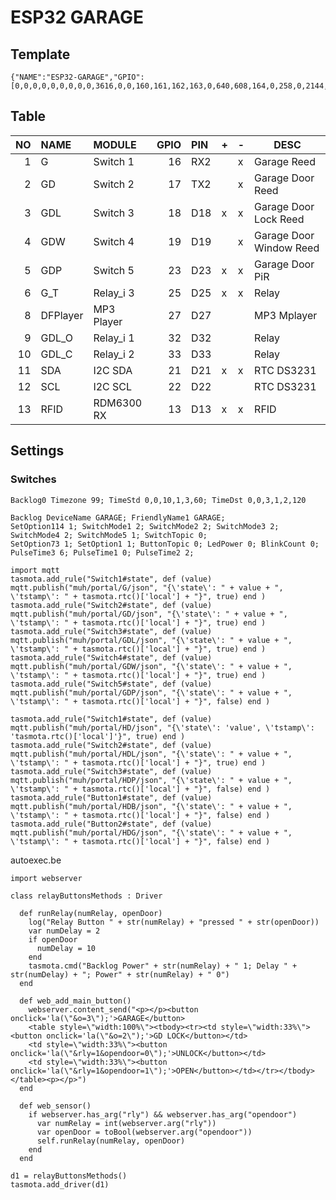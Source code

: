 # ESP32 GARAGE

## Template

```
{"NAME":"ESP32-GARAGE","GPIO":[0,0,0,0,0,0,0,0,0,3616,0,0,160,161,162,163,0,640,608,164,0,258,0,2144,0,0,0,0,256,257,0,0,0,0,0,0],"FLAG":0,"BASE":1}
```

## Table

| NO | NAME | MODULE | GPIO | PIN | + | - | DESC |
|--:|:--|:--|--:|:--|---|---|---|
| 1 | G | Switch 1 | 16 | RX2 | | x | Garage Reed |
| 2 | GD | Switch 2 | 17 | TX2 | | x | Garage Door Reed |
| 3 | GDL | Switch 3 | 18 | D18 | x | x | Garage Door Lock Reed |
| 4 | GDW | Switch 4 | 19 | D19 |   | x | Garage Door Window Reed |
| 5 | GDP | Switch 5 | 23 | D23 | x | x | Garage Door PiR |
| 6 | G_T | Relay_i 3 | 25 | D25 | x | x | Relay |
| 8 | DFPlayer | MP3 Player | 27 | D27 | | | MP3 Mplayer |
| 9 | GDL_O | Relay_i 1 | 32 | D32 | | | Relay |
| 10 | GDL_C | Relay_i 2 | 33 | D33 | | | Relay |
| 11 | SDA | I2C SDA | 21 | D21 | x | x | RTC DS3231 |
| 12 | SCL | I2C SCL | 22 | D22 | | | RTC DS3231 |
| 13 | RFID | RDM6300 RX | 13 | D13 | x | x | RFID |

## Settings
### Switches
```
Backlog0 Timezone 99; TimeStd 0,0,10,1,3,60; TimeDst 0,0,3,1,2,120
```
```
Backlog DeviceName GARAGE; FriendlyName1 GARAGE; 
SetOption114 1; SwitchMode1 2; SwitchMode2 2; SwitchMode3 2; SwitchMode4 2; SwitchMode5 1; SwitchTopic 0;
SetOption73 1; SetOption1 1; ButtonTopic 0; LedPower 0; BlinkCount 0;
PulseTime3 6; PulseTime1 0; PulseTime2 2;
```

```
import mqtt
tasmota.add_rule("Switch1#state", def (value) mqtt.publish("muh/portal/G/json", "{\'state\': " + value + ", \'tstamp\': " + tasmota.rtc()['local'] + "}", true) end )
tasmota.add_rule("Switch2#state", def (value) mqtt.publish("muh/portal/GD/json", "{\'state\': " + value + ", \'tstamp\': " + tasmota.rtc()['local'] + "}", true) end )
tasmota.add_rule("Switch3#state", def (value) mqtt.publish("muh/portal/GDL/json", "{\'state\': " + value + ", \'tstamp\': " + tasmota.rtc()['local'] + "}", true) end )
tasmota.add_rule("Switch4#state", def (value) mqtt.publish("muh/portal/GDW/json", "{\'state\': " + value + ", \'tstamp\': " + tasmota.rtc()['local'] + "}", true) end )
tasmota.add_rule("Switch5#state", def (value) mqtt.publish("muh/portal/GDP/json", "{\'state\': " + value + ", \'tstamp\': " + tasmota.rtc()['local'] + "}", false) end )

tasmota.add_rule("Switch1#state", def (value) mqtt.publish("muh/portal/HD/json", "{\'state\': 'value', \'tstamp\': 'tasmota.rtc()['local']'}", true) end )
tasmota.add_rule("Switch2#state", def (value) mqtt.publish("muh/portal/HDL/json", "{\'state\': " + value + ", \'tstamp\': " + tasmota.rtc()['local'] + "}", true) end )
tasmota.add_rule("Switch3#state", def (value) mqtt.publish("muh/portal/HDP/json", "{\'state\': " + value + ", \'tstamp\': " + tasmota.rtc()['local'] + "}", false) end )
tasmota.add_rule("Button1#state", def (value) mqtt.publish("muh/portal/HDB/json", "{\'state\': " + value + ", \'tstamp\': " + tasmota.rtc()['local'] + "}", false) end )
tasmota.add_rule("Button2#state", def (value) mqtt.publish("muh/portal/HDG/json", "{\'state\': " + value + ", \'tstamp\': " + tasmota.rtc()['local'] + "}", false) end )
```

autoexec.be
```
import webserver

class relayButtonsMethods : Driver

  def runRelay(numRelay, openDoor)
    log("Relay Button " + str(numRelay) + "pressed " + str(openDoor))
    var numDelay = 2
    if openDoor
      numDelay = 10
    end
    tasmota.cmd("Backlog Power" + str(numRelay) + " 1; Delay " + str(numDelay) + "; Power" + str(numRelay) + " 0")
  end

  def web_add_main_button()
    webserver.content_send("<p></p><button onclick='la(\"&o=3\");'>GARAGE</button>
    <table style=\"width:100%\"><tbody><tr><td style=\"width:33%\"><button onclick='la(\"&o=2\");'>GD LOCK</button></td>
    <td style=\"width:33%\"><button onclick='la(\"&rly=1&opendoor=0\");'>UNLOCK</button></td>
    <td style=\"width:33%\"><button onclick='la(\"&rly=1&opendoor=1\");'>OPEN</button></td></tr></tbody></table><p></p>")
  end

  def web_sensor()
    if webserver.has_arg("rly") && webserver.has_arg("opendoor")
      var numRelay = int(webserver.arg("rly"))
      var openDoor = toBool(webserver.arg("opendoor"))
      self.runRelay(numRelay, openDoor)
    end
  end
  
d1 = relayButtonsMethods()
tasmota.add_driver(d1)
```
